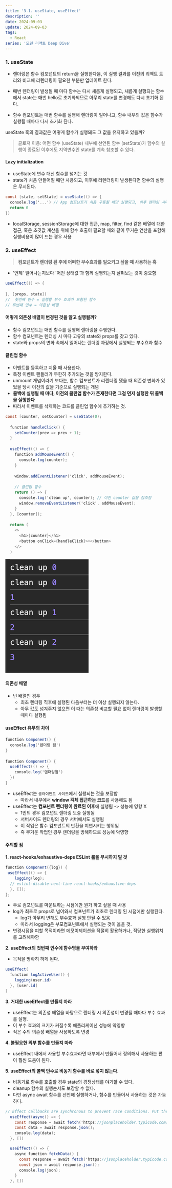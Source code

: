 ```yaml
---
title: '3-1. useState, useEffect'
description: ''
date: 2024-09-03
update: 2024-09-03
tags:
  - React
series: '모던 리액트 Deep Dive'
---
```


### 1. useState

- 렌더링은 함수 컴포넌트의 return을 실행한다음, 이 실행 결과를 이전의 리액트 트리와 비교해 리렌더링이 필요한 부분만 업데이트 한다.

- 매번 렌더링이 발생될 때 마다 함수는 다시 새롭게 실행되고, 새롭게 실행되는 함수에서 state는 매번 hello로 초기화되므로 아무리 state를 변경해도 다시 초기화 된다.

- 함수 컴포넌트는 매번 함수를 실행해 렌더링이 일어나고, 함수 내부의 값은 함수가 실행될 때마다 다시 초기화 된다.

useState 훅의 결과값은 어떻게 함수가 실행돼도 그 값을 유지하고 있을까?

> 클로저 이용: 어떤 함수 (useState) 내부에 선언된 함수 (setState)가 함수의 실행이 종료된 이후에도 지역변수인 state를 계속 참조할 수 있다.

#### Lazy initialization

- useState에 변수 대신 함수를 넘기는 것
- state가 처음 만들어질 때만 사용되고, 이후에 리렌더링이 발생된다면 함수의 실행은 무시된다.

```cs
const [state, setState] = useState(() => {
  console.log('...') // App 컴포넌트가 처음 구동될 때만 실행되고, 이후 렌더링 시에는 실행되지 않는다.
  return 0
})
```

- localStorage, sessionStorage에 대한 접근, map, filter, find 같은 배열에 대한 접근, 혹은 초깃값 계산을 위해
  함수 호출이 필요할 때와 같이 무거운 연산을 포함해 실행비용이 많이 드는 경우 사용

### 2. useEffect

> **컴포넌트가 렌더링 된 후에 어떠한 부수효과를 일으키고 싶을 때 사용하는 훅**

- '언제' 일어나는지보다 '어떤 상태값'과 함께 실행되는지 살펴보는 것이 중요함

```cs
useEffect(() => {

}, [props, state])
//  첫번째 인수 = 실행할 부수 효과가 포함된 함수
// 두번째 인수 = 의존성 배열
```

#### 어떻게 의존성 배열이 변경된 것을 알고 실행될까?

- 함수 컴포넌트는 매번 함수를 실행해 렌더링을 수행한다.
- 함수 컴포넌트는 렌더싱 시 마다 고유의 state와 props를 갖고 있다.
- state와 props의 변화 속에서 일어나는 렌더링 과정에서 실행되는 부수효과 함수

#### 클린업 함수

- 이벤트를 등록하고 지울 때 사용한다.
- 특정 이벤트 핸들러가 무한히 추가되는 것을 방지한다.
- unmount 개념이라기 보다는, 함수 컴포넌트가 리렌더링 됐을 때 의존성 변화가 있었을 당시 이전의 값을 기준으로 실행되는 개념
- **콜백에 실행될 때 마다, 이전의 클린업 함수가 존재한다면 그걸 먼저 실행한 뒤 콜백을 실행한다**
- 따라서 이벤트를 삭제하는 코드를 클린업 함수에 추가하는 것.

```cs
const [counter, setCounter] = useState(0);

  function handleClick() {
    setCounter(prev => prev + 1);
  }

  useEffect(() => {
    function addMouseEvent() {
      console.log(counter);
    }

    window.addEventListener('click', addMouseEvent);

    // 클린업 함수
    return () => {
      console.log('clean up', counter); // 이전 counter 값을 참조함
      window.removeEventListener('click', addMouseEvent);
    }
  }, [counter]);

  return (
    <>
      <h1>{counter}</h1>
      <button onClick={handleClick}>+</button>
    </>
  )
```

![콜백에 실행될 때 마다, 이전의 클린업 함수가 존재한다면 그걸 먼저 실행한 뒤 콜백을 실행한다](image.png)

#### 의존성 배열

- 빈 배열인 경우
  - 최초 렌더링 직후에 실행된 다음부터는 더 이상 실행되지 않는다.
  - 아무 값도 넘겨주지 않으면 이 때는 의존성 비교할 필요 없이 렌더링이 발생할 때마다 실행됨

#### useEffect 유무의 차이

```cs
function Component() {
  console.log('렌더링 됨')
}

function Component() {
  useEffect(() => {
    console.log('렌더링됨')
  })
}
```

- useEffect는 `클라이언트 사이드`에서 실행되는 것을 보장함
  - 따라서 내부에서 **window 객체 접근하는 코드**를 사용해도 됨
- useEffect는 **컴포넌트 렌더링이 완료된 이후**에 실행됨 -> 성능에 영향 X
  - 1번의 경우 컴포넌트 렌더링 도중 실행됨
  - 서버사이드 렌더링의 경우 서버에서도 실행됨
  - 이 작업은 함수 컴포넌트의 반환을 지연시키는 행위임
  - 즉 무거운 작업인 경우 렌더링을 방해하므로 성능에 악영향

#### 주의할 점

**1. react-hooks/exhaustive-deps ESLint 룰을 무시하지 말 것**

```cs
function Component({log}) {
 useEffect(() => {
    logging(log);
  // eslint-disable-next-line react-hooks/exhaustive-deps
  }, []);
};
```

- 주로 컴포넌트를 마운트하는 시점에만 뭔가 하고 싶을 때 사용
- log가 최초로 props로 넘어와서 컴포넌트가 최초로 렌더링 된 시점에만 실행된다.
  - log가 아무리 변해도 부수효과 실행 안될 수 있음
  - 따라서 logging은 부모컴포넌트에서 실행되는 것이 옳을 것.
- 변경시점을 피할 목적이라면 메모이제이션을 적절히 활용하거나, 적당한 실행위치를 고려해야함

**2. useEffect의 첫번째 인수에 함수명을 부여하라**

- 목적을 명확히 하게 된다.

```cs
useEffect(
  function logActiveUser() {
    logging(user.id)
  }, [user.id]
)
```

**3. 거대한 useEffect를 만들지 마라**

- useEffect는 의존성 배열을 바탕으로 렌더링 시 의존성이 변경될 때마다 부수 효과를 실행.
- 이 부수 효과의 크기가 커질수록 애플리케이션 성능에 악영향
- 적은 수의 의존성 배열을 사용하도록 변경

**4. 불필요한 외부 함수를 만들지 마라**

- useEffect 내에서 사용할 부수효과라면 내부에서 만들어서 정의해서 사용하는 편이 훨씬 도움이 된다.

**5. useEffect의 콜백 인수로 비동기 함수를 바로 넣지 않는다.**

- 비동기로 함수를 호출할 경우 state의 경쟁상태를 야기할 수 있다.
- cleanup 함수의 실행순서도 보장할 수 없다.
- 다만 async await 함수를 선언해 실행하거나, 함수를 만들어서 사용하는 것은 가능하다.

```cs
// Effect callbacks are synchronous to prevent race conditions. Put the async function inside:
  useEffect(async() => {
    const response = await fetch('https://jsonplaceholder.typicode.com/todos/1');
    const data = await response.json();
    console.log(data);
  }, [])
```

```cs
  useEffect(() => {
    async function fetchData() {
      const response = await fetch('https://jsonplaceholder.typicode.com/todos/1');
      const json = await response.json();
      console.log(json);
    }
  }, [])
```
